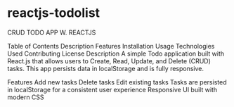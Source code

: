 # reactjs-todolist
 CRUD TODO APP W. REACTJS
 
Table of Contents
Description
Features
Installation
Usage
Technologies Used
Contributing
License
Description
A simple Todo application built with React.js that allows users to Create, Read, Update, and Delete (CRUD) tasks. This app persists data in localStorage and is fully responsive.

Features
Add new tasks
Delete tasks
Edit existing tasks
Tasks are persisted in localStorage for a consistent user experience
Responsive UI built with modern CSS
